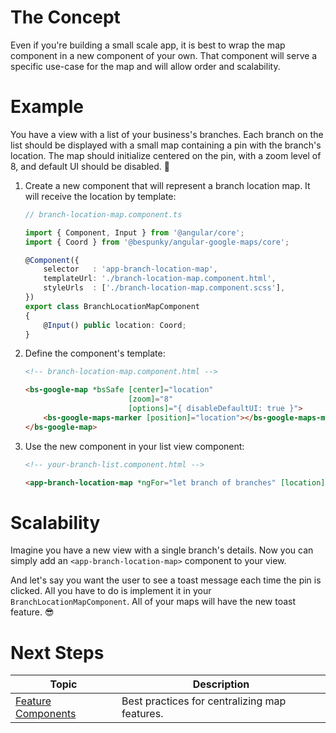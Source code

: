 # The Concept
Even if you're building a small scale app, it is best to wrap the map component in a new component of your own.
That component will serve a specific use-case for the map and will allow order and scalability.

# Example
You have a view with a list of your business's branches. Each branch on the list should be displayed with a small map containing a pin with the branch's location. The map should initialize centered on the pin, with a zoom level of 8, and default UI should be disabled. 🤯

1. Create a new component that will represent a branch location map. It will receive the location by template:
    ```typescript
    // branch-location-map.component.ts
    
    import { Component, Input } from '@angular/core';
    import { Coord } from '@bespunky/angular-google-maps/core';
    
    @Component({
        selector   : 'app-branch-location-map',
        templateUrl: './branch-location-map.component.html',
        styleUrls  : ['./branch-location-map.component.scss'],
    })
    export class BranchLocationMapComponent
    {
        @Input() public location: Coord;
    }
    ```

2. Define the component's template:
    ```html
    <!-- branch-location-map.component.html -->

    <bs-google-map *bsSafe [center]="location"
                           [zoom]="8"
                           [options]="{ disableDefaultUI: true }">
        <bs-google-maps-marker [position]="location"></bs-google-maps-marker>
    </bs-google-map>
    ```

3. Use the new component in your list view component:
    ```html
    <!-- your-branch-list.component.html -->

    <app-branch-location-map *ngFor="let branch of branches" [location]="branch.location"></app-branch-location-map>
    ```

# Scalability
Imagine you have a new view with a single branch's details. Now you can simply add an `<app-branch-location-map>` component to your view.

And let's say you want the user to see a toast message each time the pin is clicked. All you have to do is implement it in your `BranchLocationMapComponent`. All of your maps will have the new toast feature. 😎

# Next Steps
| Topic | Description |
| ----- | ----------- |
| [Feature Components](/Best-Practices/Feature-Components) | Best practices for centralizing map features. |